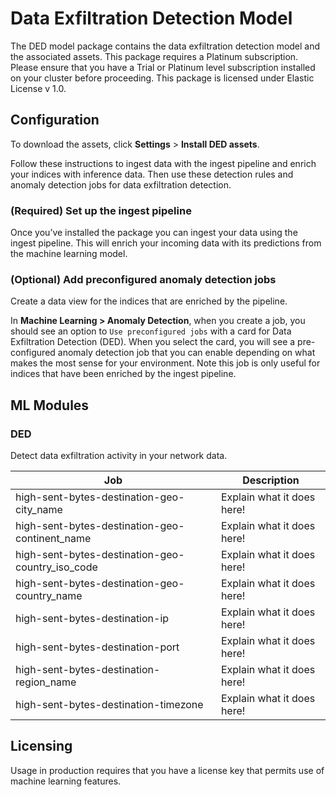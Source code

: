 # Data Exfiltration Detection Model

The DED model package contains the data exfiltration detection model and the associated assets. This package requires a Platinum subscription. Please ensure that you have a Trial or Platinum level subscription installed on your cluster before proceeding. This package is licensed under Elastic License v 1.0.

## Configuration

To download the assets, click **Settings** > **Install DED assets**.

Follow these instructions to ingest data with the ingest pipeline and enrich your indices with inference data. Then use these detection rules and anomaly detection jobs for data exfiltration detection.

### (Required) Set up the ingest pipeline

Once you’ve installed the package you can ingest your data using the ingest pipeline. This will enrich your incoming data with its predictions from the machine learning model.

### (Optional) Add preconfigured anomaly detection jobs

Create a data view for the indices that are enriched by the pipeline.

In **Machine Learning > Anomaly Detection**, when you create a job, you should see an option to `Use preconfigured jobs` with a card for Data Exfiltration Detection (DED). When you select the card, you will see a pre-configured anomaly detection job that you can enable depending on what makes the most sense for your environment. Note this job is only useful for indices that have been enriched by the ingest pipeline.

## ML Modules

### DED

Detect data exfiltration activity in your network data.

| Job | Description |
|---|---|
| high-sent-bytes-destination-geo-city_name | Explain what it does here! | 
| high-sent-bytes-destination-geo-continent_name | Explain what it does here! |
| high-sent-bytes-destination-geo-country_iso_code | Explain what it does here! |
| high-sent-bytes-destination-geo-country_name | Explain what it does here! |
| high-sent-bytes-destination-ip | Explain what it does here! |
| high-sent-bytes-destination-port | Explain what it does here! |
| high-sent-bytes-destination-region_name | Explain what it does here! |
| high-sent-bytes-destination-timezone | Explain what it does here! |

## Licensing
Usage in production requires that you have a license key that permits use of machine learning features.
